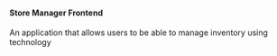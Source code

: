 #### Store Manager Frontend

An application that allows users to be able to manage inventory using technology